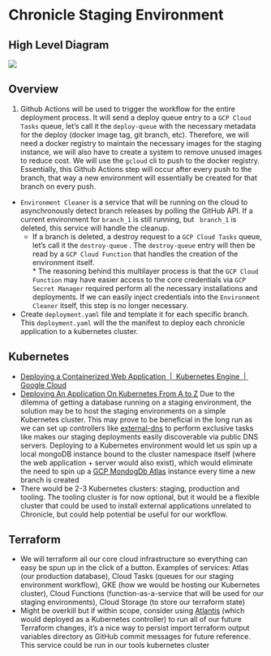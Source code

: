 # Chronicle Staging Environment

## High Level Diagram
![](assets/chronicle-staging-diagram.jpg)

## Overview
1. Github Actions will be used to trigger the workflow for the entire deployment process. It will send a deploy queue entry to a `GCP Cloud Tasks` queue, let’s call it the `deploy-queue` with the necessary metadata for the deploy (docker image tag, git branch, etc). Therefore, we will need a docker registry to maintain the necessary images for the staging instance, we will also have to create a system to remove unused images to reduce cost. We will use the `gcloud`  cli to push to the docker registry. Essentially, this Github Actions step will occur after every push to the branch, that way a new environment will essentially be created for that branch on every push.
* `Environment Cleaner` is a service that will be running on the cloud to asynchronously detect branch releases by polling the GitHub API. If a current environment for `branch_1` is still running,  but ` branch_1` is deleted, this service will handle the cleanup. 
	* If a branch is deleted,  a destroy request to a  `GCP Cloud Tasks` queue, let’s call it the `destroy-queue` . The `destroy-queue` entry will then be read by a  `GCP Cloud Function` that handles the creation of the environment itself.  
			* The reasoning behind this multilayer process is that the `GCP Cloud Function` may have easier access to the core credentials via `GCP Secret Manager`  required perform all the necessary installations and deployments. If we can easily inject credentials into the `Environment Cleaner` itself, this step is no longer necessary. 
* Create `deployment.yaml` file and template it for each specific branch. This `deployment.yaml` will the the manifest to deploy each chronicle application to a kubernetes cluster.


## Kubernetes
* [Deploying a Containerized Web Application  |  Kubernetes Engine  |  Google Cloud](https://cloud.google.com/kubernetes-engine/docs/tutorials/hello-app)
* [Deploying An Application On Kubernetes From A to Z](https://www.magalix.com/blog/deploying-an-application-on-kubernetes-from-a-to-z)
Due to the dilemma of getting a database running on a staging environment, the solution may be to host the staging environments on a simple Kubernetes cluster. This may prove to be beneficial in the long run as we can set up controllers  like [external-dns](https://github.com/kubernetes-sigs/external-dns) to perform exclusive tasks like makes our staging deployments easily discoverable via public DNS servers.  Deploying to a Kubernetes environment would let us spin up a local mongoDB instance bound to the cluster namespace itself (where the web application + server  would also exist), which would eliminate the need to spin up a [GCP MondogDb Atlas](https://cloud.google.com/mongodb) instance every time a new branch is created
* There would be 2-3 Kubernetes clusters: staging, production and tooling.  The tooling cluster is for now optional, but it would be a flexible cluster that could be used to install external applications unrelated to Chronicle, but could help potential be useful for our workflow. 

## Terraform
* We will terraform all our core cloud infrastructure so everything can easy be spun up in the click of a button. Examples of services: Atlas (our production database),  Cloud Tasks (queues for our staging environment workflow), GKE (how we would be hosting our Kubernetes cluster), Cloud Functions (function-as-a-service that will be used for our staging environments), Cloud Storage (to store our terraform state)
* Might be overkill but if within scope, consider using [Atlantis](https://www.runatlantis.io/) (which would deployed as a Kubernetes controller) to run all of our future Terraform changes, it’s a nice way to persist import terraform output variables directory as GitHub commit messages for future reference. This service could be run in our tools kubernetes cluster

